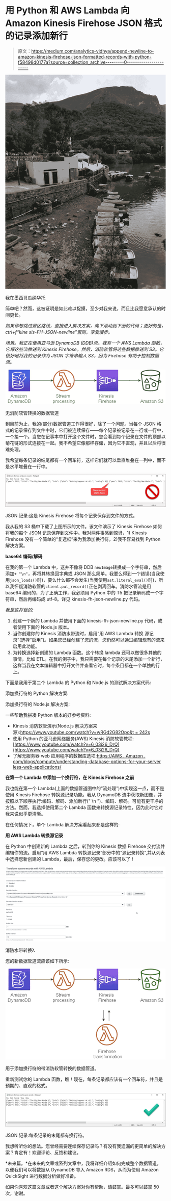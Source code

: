 # 用 Python 和 AWS Lambda 向 Amazon Kinesis Firehose JSON 格式的记录添加新行

> 原文：<https://medium.com/analytics-vidhya/append-newline-to-amazon-kinesis-firehose-json-formatted-records-with-python-f58498d0177a?source=collection_archive---------0----------------------->

![](img/147f5c9de477a4afe7f8004751e4f066.png)

我在墨西哥瓜纳华托

简单吧？然而，这被证明是如此难以捉摸，至少对我来说，而且比我愿意承认的时间更长。

*如果你想跳过景区路线，直接进入解决方案，向下滚动到下面的代码；更好的是，ctrl+f“kine sis-FH-JSON-newline”否则，享受漫步。*

*场景。我正在使用亚马逊 DynamoDB (DDB)流。我有一个 AWS Lambda 函数，它将这些流推送到 Kinesis Firehose。然后，消防软管将这些数据推送到 S3。它很好地将我的记录作为 JSON 字符串输入 S3，因为 Firehose 有助于控制数据流。*

![](img/ce8b693bd7e923fde1ce0b33b96864d8.png)

无消防软管转换的数据管道

到目前为止，我的(部分)数据管道工作得很好，除了一个问题。当每个 JSON 格式的记录保存到文件中时，它们被连续保存——每个记录被记录在一行或一行中，一个接一个。当您在记事本中打开这个文件时，您会看到每个记录在文件的顶部以菊花链的形式连接在一起。我不希望它像那样存储，因为它不直观，并且以后将很难处理。

我希望每条记录的结尾都有一个回车符，这样它们就可以垂直堆叠在一列中，而不是水平堆叠在一行中。

![](img/eaff1cffccfc63d30db5d643abf0976f.png)

JSON 记录:这是 Kinesis Firehose 将每个记录保存到文件的方式。

我从我的 S3 桶中下载了上图所示的文件。该文件演示了 Kinesis Firehose 如何将我的每个 JSON 记录保存到文件中。我对两件事感到惊讶，1) Kinesis Firehose 没有一个简单的“复选框”来为我添加换行符，2)我不容易找到 Python 解决方案。

**base64 编码/解码**

在我的第一个 Lambda 中，这并不像将 DDB `newImage`转换成一个字符串，然后添加`+ "\n"`，再将其转换回字典或 JSON 那么简单。我要么得到一个错误(当我使用`json_loads()`时)，要么什么都不会发生(当我使用`ast.literal_eval()`时)，所以我怀疑消防软管的`client.put_record()`正在剥离回车。消防水管流是用 base64 编码的，为了正确工作，我必须用 Python 中的 T5 把记录解码成一个字符串，然后再编码成 utf-8。详见 kinesis-fh-json-newline.py 代码。

*我是这样做的:*

1.  创建一个新的 Lambda 并使用下面的 kinesis-fh-json-newline.py 代码，或者使用下面的 Node.js 版本。
2.  当你创建你的 Kinesis 消防水带流时，启用“用 AWS Lambda 转换
    源记录”(选择“启用”)。如果您已经创建了您的流，您仍然可以通过编辑现有的流来启用此功能。
3.  为转换选择新创建的 Lambda 函数。这个转换 lambda 还可以做很多其他的事情，比如 ETL。在我的例子中，我只需要在每个记录的末尾添加一个新行，这样当我在文本编辑器中打开文件并查看它时，每个条目都在一个单独的行上。

下面是我用于第二个 Lambda 的 Python 和 Node.js 的测试解决方案代码:

添加换行符的 Python 解决方案:

添加换行符的 Node.js 解决方案:

一些帮助我拼凑 Python 版本的好参考资料:

*   Kinesis 消防软管演示(Node.js 解决方案来源):[https://www.youtube.com/watch?v=wRGd2G82Opo&t = 242s](https://www.youtube.com/watch?v=wRGd2G82Opo&t=242s)
*   使用 Python 的亚马逊网络服务(AWS) Kinesis 消防软管教程:[https://www.youtube.com/watch?v=6_03i26_DrQ](https://www.youtube.com/watch?v=6_03i26_DrQ)
*   了解无服务器 web 应用程序的数据库选项:[https://AWS . Amazon . com/blogs/compute/understanding-database-options-for-your-server less-web-applications/](https://aws.amazon.com/blogs/compute/understanding-database-options-for-your-serverless-web-applications/)

**在第一个 Lambda 中添加一个换行符，在 Kinesis Firehose 之前**

我也能在第一个 Lambda(上面的数据管道图中的“流处理”)中实现这一点，而不是使用 Kinesis Firehose 转换源记录功能。我从 DynamoDB 流中获取新图像，并按照以下顺序执行:编码、解码、添加新行(" \n ")、编码、解码。可能有更干净的方法。然而，我选择使用第二个 Lambda 函数来转换源记录特性，因为此时它对我来说似乎更清晰。

在任何情况下，单个 Lambda 解决方案看起来都是这样的:

**用 AWS Lambda 转换源记录**

在 Python 中创建新的 Lambda 之后，转到你的 Kinesis 数据 Firehose 交付流并编辑你的流。启用“用 AWS Lambda 转换源记录”部分中的“源记录转换”,并从列表中选择您新创建的 Lambda，最后，保存您的更改。应该可以了！

![](img/8d78c0fc0ebc8371860fdb756010ed57.png)

消防水带转换λ

您的新数据管道流应该如下所示:

![](img/2b70645c03396680143f98e131fb99ea.png)

用于添加换行符的带消防软管转换的数据管道。

重新测试你的 Lambda 函数，瞧！现在，每条记录都应该有一个回车符，并且是预期的、直观的格式。

![](img/d746b7df75fa1af4fb645bc90a69679b.png)

JSON 记录:每条记录的末尾都有换行符。

我想听听你的想法。您曾经需要连续保存记录吗？有没有我遗漏的更简单的解决方案？肯定有！欢迎评论、反馈和建议。

*未来篇。*在未来的文章或系列文章中，我将详细介绍如何完成整个数据管道，以便我们可以将数据从 DynamoDB 导入 Amazon RDS，从而为使用 Amazon QuickSight 进行数据分析做好准备。

如果你喜欢这篇文章或者这个解决方案对你有帮助，请鼓掌。最多可以鼓掌 50 次，谢谢。